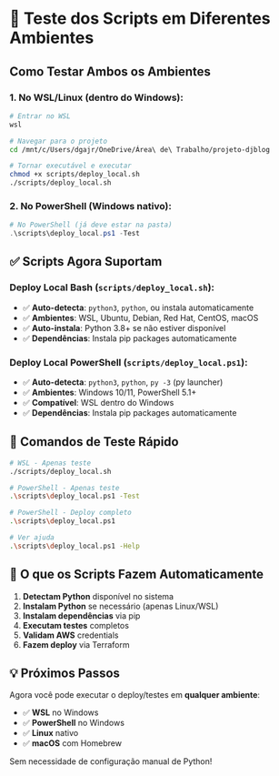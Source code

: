 # 🧪 Teste dos Scripts em Diferentes Ambientes

## Como Testar Ambos os Ambientes

### 1. **No WSL/Linux** (dentro do Windows):
```bash
# Entrar no WSL
wsl

# Navegar para o projeto
cd /mnt/c/Users/dgajr/OneDrive/Área\ de\ Trabalho/projeto-djblog

# Tornar executável e executar
chmod +x scripts/deploy_local.sh
./scripts/deploy_local.sh
```

### 2. **No PowerShell** (Windows nativo):
```powershell
# No PowerShell (já deve estar na pasta)
.\scripts\deploy_local.ps1 -Test
```

## ✅ Scripts Agora Suportam

### **Deploy Local Bash (`scripts/deploy_local.sh`)**:
- ✅ **Auto-detecta**: `python3`, `python`, ou instala automaticamente
- ✅ **Ambientes**: WSL, Ubuntu, Debian, Red Hat, CentOS, macOS
- ✅ **Auto-instala**: Python 3.8+ se não estiver disponível
- ✅ **Dependências**: Instala pip packages automaticamente

### **Deploy Local PowerShell (`scripts/deploy_local.ps1`)**:
- ✅ **Auto-detecta**: `python3`, `python`, `py -3` (py launcher)
- ✅ **Ambientes**: Windows 10/11, PowerShell 5.1+
- ✅ **Compatível**: WSL dentro do Windows
- ✅ **Dependências**: Instala pip packages automaticamente

## 🎯 Comandos de Teste Rápido

```bash
# WSL - Apenas teste
./scripts/deploy_local.sh

# PowerShell - Apenas teste  
.\scripts\deploy_local.ps1 -Test

# PowerShell - Deploy completo
.\scripts\deploy_local.ps1

# Ver ajuda
.\scripts\deploy_local.ps1 -Help
```

## 🔧 O que os Scripts Fazem Automaticamente

1. **Detectam Python** disponível no sistema
2. **Instalam Python** se necessário (apenas Linux/WSL)
3. **Instalam dependências** via pip
4. **Executam testes** completos
5. **Validam AWS** credentials  
6. **Fazem deploy** via Terraform

## 💡 Próximos Passos

Agora você pode executar o deploy/testes em **qualquer ambiente**:
- ✅ **WSL** no Windows
- ✅ **PowerShell** no Windows  
- ✅ **Linux** nativo
- ✅ **macOS** com Homebrew

Sem necessidade de configuração manual de Python!
